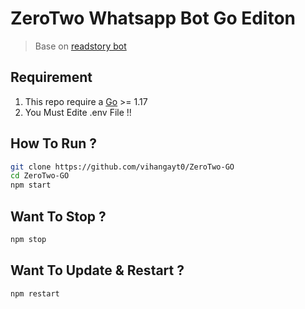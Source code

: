 # ZeroTwo Whatsapp Bot Go Editon

> Base on [readstory bot](https://github.com/amiruldev20/readstory)

## Requirement

1. This repo require a [Go](https://go.dev/) >= 1.17
2. You Must Edite .env File !!

## How To Run ?

```bash
git clone https://github.com/vihangayt0/ZeroTwo-GO
cd ZeroTwo-GO
npm start
```
## Want To Stop ?

```bash
npm stop
```

## Want To Update & Restart ?

```bash
npm restart
```
